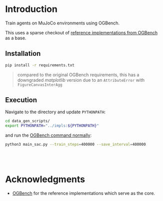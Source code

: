 # Introduction

Train agents on MuJoCo environments using OGBench.

This uses a sparse checkout of [reference implementations from OGBench](https://github.com/seohongpark/ogbench/tree/master?tab=readme-ov-file#reference-implementations "github.com/seohongpark/ogbench") as a base.

## Installation

```bash
pip install -r requirements.txt
```
> compared to the original OGBench requirements, this has a downgraded *matplotlib* version due to an `AttributeError` with `FigureCanvasInterAgg`

## Execution

Navigate to the directory and update `PYTHONPATH`:

```bash
cd data_gen_scripts/
export PYTHONPATH="../impls:${PYTHONPATH}"
```

and run the [OGBench command normally](https://github.com/seohongpark/ogbench/tree/master?tab=readme-ov-file#reproducing-expert-policies "github.com/seohongpark/ogbench"):

```bash
python3 main_sac.py --train_steps=400000 --save_interval=400000
```

<br/>
<br/>

# Acknowledgments

- [OGBench](https://github.com/seohongpark/ogbench) for the reference implementations which serve as the core.